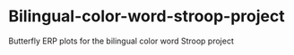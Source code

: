# Bilingual-color-word-stroop-project
Butterfly ERP plots for the bilingual color word Stroop project
